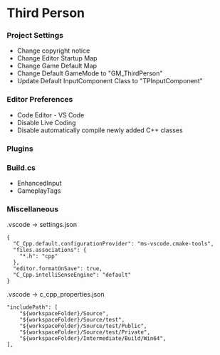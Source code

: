 # Third Person

### Project Settings

- Change copyright notice
- Change Editor Startup Map
- Change Game Default Map
- Change Default GameMode to "GM_ThirdPerson"
- Update Default InputComponent Class to "TPInputComponent"

### Editor Preferences

- Code Editor - VS Code
- Disable Live Coding
- Disable automatically compile newly added C++ classes

### Plugins

### Build.cs

- EnhancedInput
- GameplayTags

### Miscellaneous

.vscode -> settings.json

```
{
  "C_Cpp.default.configurationProvider": "ms-vscode.cmake-tools",
  "files.associations": {
    "*.h": "cpp"
  },
  "editor.formatOnSave": true,
  "C_Cpp.intelliSenseEngine": "default"
}
```

.vscode -> c_cpp_properties.json

```
"includePath": [
	"${workspaceFolder}/Source",
	"${workspaceFolder}/Source/test",
	"${workspaceFolder}/Source/test/Public",
	"${workspaceFolder}/Source/test/Private",
	"${workspaceFolder}/Intermediate/Build/Win64",
],
```
